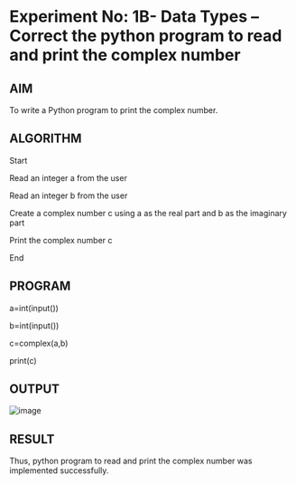 # Experiment No: 1B- Data Types – Correct the python program to read and print the complex number

## AIM  
To write a Python program to print the complex number.

## ALGORITHM  
Start

Read an integer a from the user

Read an integer b from the user

Create a complex number c using a as the real part and b as the imaginary part

Print the complex number c

End

## PROGRAM
a=int(input())

b=int(input())

c=complex(a,b)

print(c)

## OUTPUT

![image](https://github.com/user-attachments/assets/5be7f051-c992-4081-a9c1-c0ca9c5d2a95)

## RESULT
Thus, python program to read and print the complex number was implemented successfully.

